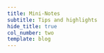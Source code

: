 ```yaml
---
title: Mini-Notes
subtitle: Tips and highlights
hide_title: true
col_number: two
template: blog
---
```

